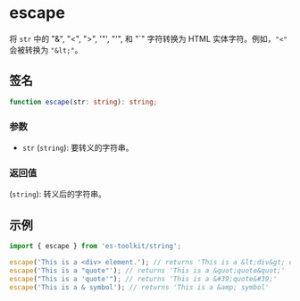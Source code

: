 # escape

将 `str` 中的 "&", "<", ">", '"', "'", 和 "\`" 字符转换为 HTML 实体字符。例如，`"<"` 会被转换为 `"&lt;"`。


## 签名

```typescript
function escape(str: string): string;
```

### 参数

- `str` (`string`): 要转义的字符串。

### 返回值

(`string`): 转义后的字符串。

## 示例

```typescript
import { escape } from 'es-toolkit/string';

escape('This is a <div> element.'); // returns 'This is a &lt;div&gt; element.'
escape('This is a "quote"'); // returns 'This is a &quot;quote&quot;'
escape("This is a 'quote'"); // returns 'This is a &#39;quote&#39;'
escape('This is a & symbol'); // returns 'This is a &amp; symbol'
```
